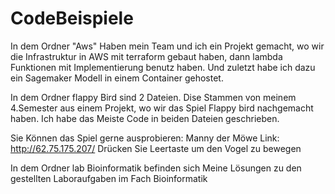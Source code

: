 # CodeBeispiele
In dem Ordner "Aws" Haben mein Team und ich ein Projekt gemacht, wo wir die Infrastruktur in AWS mit terraform gebaut haben, dann lambda Funktionen mit Implementierung benutz haben. Und zuletzt habe ich dazu ein Sagemaker Modell in einem Container gehostet.






In dem Ordner flappy Bird sind 2 Dateien. Dise Stammen von meinem 4.Semester aus einem Projekt, wo wir das Spiel Flappy bird nachgemacht haben. Ich habe das Meiste Code in beiden Dateien geschrieben.

Sie Können das Spiel gerne ausprobieren:  Manny der Möwe  Link:  http://62.75.175.207/
Drücken Sie Leertaste um den Vogel zu bewegen


In dem Ordner lab Bioinformatik befinden sich Meine Lösungen zu den gestellten Laboraufgaben im Fach   Bioinformatik
